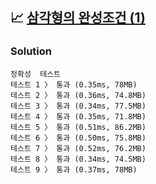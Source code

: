 ## 📈 [삼각형의 완성조건 (1)](https://school.programmers.co.kr/learn/courses/30/lessons/120889)

### Solution

```text
정확성  테스트
테스트 1 〉	통과 (0.35ms, 78MB)
테스트 2 〉	통과 (0.36ms, 74.8MB)
테스트 3 〉	통과 (0.34ms, 77.5MB)
테스트 4 〉	통과 (0.35ms, 71.8MB)
테스트 5 〉	통과 (0.51ms, 86.2MB)
테스트 6 〉	통과 (0.50ms, 75.8MB)
테스트 7 〉	통과 (0.52ms, 76.2MB)
테스트 8 〉	통과 (0.34ms, 74.5MB)
테스트 9 〉	통과 (0.37ms, 78MB)
```